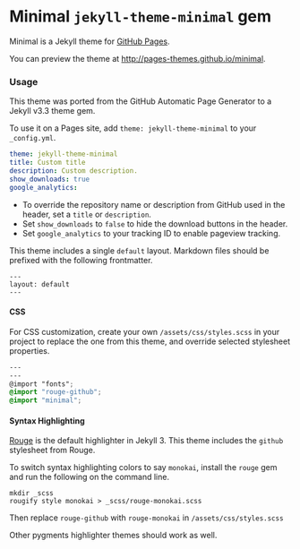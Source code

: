 # Minimal `jekyll-theme-minimal` gem

Minimal is a Jekyll theme for [GitHub Pages](https://pages.github.com).

You can preview the theme at http://pages-themes.github.io/minimal.

### Usage

This theme was ported from the GitHub Automatic Page Generator to a Jekyll v3.3 theme gem.

To use it on a Pages site, add `theme: jekyll-theme-minimal` to your `_config.yml`.

```yml
theme: jekyll-theme-minimal
title: Custom title
description: Custom description.
show_downloads: true
google_analytics:
```

- To override the repository name or description from GitHub used in the header, set a `title` or `description`.
- Set `show_downloads` to `false` to hide the download buttons in the header.
- Set `google_analytics` to your tracking ID to enable pageview tracking.

This theme includes a single `default` layout. Markdown files should be prefixed with the following frontmatter.

```
---
layout: default
---

```

#### CSS

For CSS customization, create your own `/assets/css/styles.scss` in your project to replace the one from this theme, and override selected stylesheet properties.

```scss
---
---
@import "fonts";
@import "rouge-github";
@import "minimal";
```

#### Syntax Highlighting

[Rouge](http://rouge.jneen.net/) is the default highlighter in Jekyll 3. This theme includes the `github` stylesheet from Rouge.

To switch syntax highlighting colors to say `monokai`, install the `rouge` gem and run the following on the command line.

```
mkdir _scss
rougify style monokai > _scss/rouge-monokai.scss
```

Then replace `rouge-github` with `rouge-monokai` in `/assets/css/styles.scss`

Other pygments highlighter themes should work as well.

